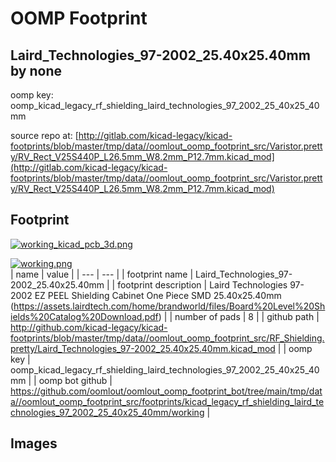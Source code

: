 # OOMP Footprint  
## Laird_Technologies_97-2002_25.40x25.40mm  by none  
  
oomp key: oomp_kicad_legacy_rf_shielding_laird_technologies_97_2002_25_40x25_40mm  
  
source repo at: [http://gitlab.com/kicad-legacy/kicad-footprints/blob/master/tmp/data//oomlout_oomp_footprint_src/Varistor.pretty/RV_Rect_V25S440P_L26.5mm_W8.2mm_P12.7mm.kicad_mod](http://gitlab.com/kicad-legacy/kicad-footprints/blob/master/tmp/data//oomlout_oomp_footprint_src/Varistor.pretty/RV_Rect_V25S440P_L26.5mm_W8.2mm_P12.7mm.kicad_mod)  
## Footprint  
  
[![working_kicad_pcb_3d.png](working_kicad_pcb_3d_600.png)](working_kicad_pcb_3d.png)  
  
[![working.png](working_600.png)](working.png)  
| name | value | 
| --- | --- | 
| footprint name | Laird_Technologies_97-2002_25.40x25.40mm | 
| footprint description | Laird Technologies 97-2002 EZ PEEL Shielding Cabinet One Piece SMD 25.40x25.40mm (https://assets.lairdtech.com/home/brandworld/files/Board%20Level%20Shields%20Catalog%20Download.pdf) | 
| number of pads | 8 | 
| github path | http://github.com/kicad-legacy/kicad-footprints/blob/master/tmp/data//oomlout_oomp_footprint_src/RF_Shielding.pretty/Laird_Technologies_97-2002_25.40x25.40mm.kicad_mod | 
| oomp key | oomp_kicad_legacy_rf_shielding_laird_technologies_97_2002_25_40x25_40mm | 
| oomp bot github | https://github.com/oomlout/oomlout_oomp_footprint_bot/tree/main/tmp/data//oomlout_oomp_footprint_src/footprints/kicad_legacy_rf_shielding_laird_technologies_97_2002_25_40x25_40mm/working | 
## Images  
